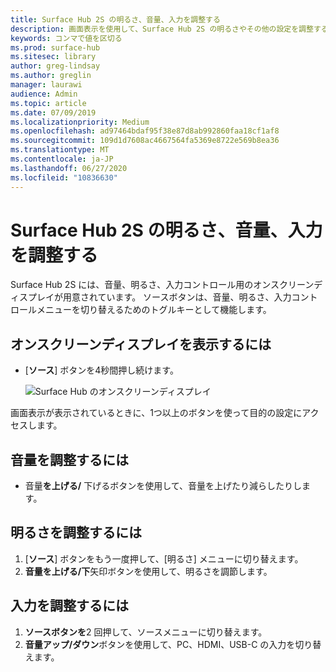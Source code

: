 ```yaml
---
title: Surface Hub 2S の明るさ、音量、入力を調整する
description: 画面表示を使用して、Surface Hub 2S の明るさやその他の設定を調整する方法について説明します。
keywords: コンマで値を区切る
ms.prod: surface-hub
ms.sitesec: library
author: greg-lindsay
ms.author: greglin
manager: laurawi
audience: Admin
ms.topic: article
ms.date: 07/09/2019
ms.localizationpriority: Medium
ms.openlocfilehash: ad97464bdaf95f38e87d8ab992860faa18cf1af8
ms.sourcegitcommit: 109d1d7608ac4667564fa5369e8722e569b8ea36
ms.translationtype: MT
ms.contentlocale: ja-JP
ms.lasthandoff: 06/27/2020
ms.locfileid: "10836630"
---
```

# Surface Hub 2S の明るさ、音量、入力を調整する

Surface Hub 2S には、音量、明るさ、入力コントロール用のオンスクリーンディスプレイが用意されています。 ソースボタンは、音量、明るさ、入力コントロールメニューを切り替えるためのトグルキーとして機能します。

## オンスクリーンディスプレイを表示するには

- [**ソース**] ボタンを4秒間押し続けます。

  ![Surface Hub のオンスクリーンディスプレイ](images/sh2-onscreen-display.png)<br>

 画面表示が表示されているときに、1つ以上のボタンを使って目的の設定にアクセスします。
 
## 音量を調整するには

- 音量**を上げる/** 下げるボタンを使用して、音量を上げたり減らしたりします。

## 明るさを調整するには

1. [**ソース**] ボタンをもう一度押して、[明るさ] メニューに切り替えます。
2. **音量を上げる/下**矢印ボタンを使用して、明るさを調節します。

## 入力を調整するには

1. **ソースボタンを**2 回押して、ソースメニューに切り替えます。
2. **音量アップ/ダウン**ボタンを使用して、PC、HDMI、USB-C の入力を切り替えます。

